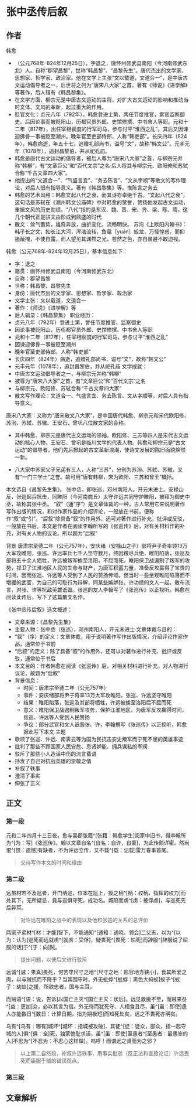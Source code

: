 # 张中丞传后叙

## 作者
韩愈
- （公元768年-824年12月25日），字退之，唐怀州修武县南阳（今河南修武东北）人。自称“郡望昌黎”，世称“韩昌黎”、“昌黎先生”。唐代杰出的文学家、思想家、哲学家、政治家。他在文学上主张“文以载道，文道合一”，是中唐古文运动倡导者之一，后世将之列为“唐宋八大家”之首。著有《师说》《进学解》等著作，后人辑有《韩昌黎集》。
- 在文学方面，柳宗元是中唐古文运动的主将，对扩大古文运动的影响和推动当时文体、文风的革新，起过重大的作用。
- 贬官文化：贞元八年（792年），韩愈登进士第，两任节度推官，累官监察御史。后因论事而被贬阳山，历都官员外郎、史馆修撰、中书舍人等职。元和十二年（817年），出任宰相裴度的行军司马，参与讨平“淮西之乱”。其后又因谏迎佛骨一事被贬至潮州。晚年官至吏部侍郎，人称“韩吏部”。长庆四年（824年），韩愈病逝，年五十七，追赠礼部尚书，谥号“文”，故称“韩文公”。元丰元年（1078年），追封昌黎伯，并从祀孔庙。
- 韩愈是唐代古文运动的倡导者，被后人尊为“唐宋八大家”之首，与柳宗元并称“韩柳”，有“文章巨公”和“百代文宗”之名·后人将其与柳宗元、欧阳修和苏轼合称“千古文章四大家”。
- 他提出的“文道合一”、“气盛言宜”、“务去陈言”、“文从字顺”等散文的写作理论，对后人很有指导意义。著有《韩昌黎集》等。惟陈言之务去
- 韩愈的艺术风格：韩愈文起八代之衰，而其诗亦卓绝千古。“文起八代之衰”，这句话是苏轼在《潮州韩文公庙碑》中对韩愈的赞誉，赞扬他发起古文运动，重振文风的历史勋绩。“八代”指的是东汉、魏、晋、宋、齐、梁、陈、隋，这几个朝代正是骈文由形成到鼎盛的时代
- 散文：敛气蓄势，雄奇奔放，曲折变化，流畅明快。
苏洵《上欧阳内翰书》：
韩子长之文，如长江大河，浑浩流转，鱼鼋［yuán］蛟龙，万怪惶惑，而抑遏蔽掩，不使自露，而人望见其渊然之光，苍然之色，亦自畏避不敢迫视。

韩愈（公元768年-824年12月25日），基本信息如下：
- 字：退之
- 籍贯：唐怀州修武县南阳（今河南修武东北）
- 自称：郡望昌黎
- 世称：韩昌黎、昌黎先生
- 身份：唐代杰出的文学家、思想家、哲学家、政治家
- 文学主张：文以载道，文道合一
- 著作：《师说》《进学解》等
- 后人辑录：《韩昌黎集》
职业经历：
- 贞元八年（792年）登进士第，曾任节度推官、监察御史
- 因论事被贬阳山，历任都官员外郎、史馆修撰、中书舍人等职
- 元和十二年（817年），任宰相裴度的行军司马，参与讨平“淮西之乱”
- 因谏迎佛骨一事被贬至潮州
- 晚年官至吏部侍郎，人称“韩吏部”
- 长庆四年（824年）病逝，追赠礼部尚书，谥号“文”，故称“韩文公”
- 元丰元年（1078年），追封昌黎伯，并从祀孔庙
文学成就：
- 中唐古文运动倡导者之一，与柳宗元并称“韩柳”
- 被尊为“唐宋八大家”之首，有“文章巨公”和“百代文宗”之名
- 与柳宗元、欧阳修、苏轼合称“千古文章四大家”
- 散文写作理论：文道合一、气盛言宜、务去陈言、文从字顺等，对后人具有指导意义。



唐宋八大家：又称为“唐宋散文八大家”，是中国唐代韩愈、柳宗元和宋代欧阳修、苏洵、苏轼、苏辙、王安石、曾巩八位散文家的合称。
- 其中韩愈、柳宗元是唐代古文运动的领袖，欧阳修、三苏等四人是宋代古文运动的核心人物，王安石、曾巩是临川文学的代表人物。韩愈和柳宗元是“古文运动”的倡导者，他们先后掀起的古文革新浪潮，使诗文发展的陈旧面貌焕然一新。

- 八大家中苏家父子兄弟有三人，人称“三苏”，分别为苏洵、苏轼、苏辙，又有“一门三学士”之誉。故可用“唐有韩柳，宋为欧阳、三苏和曾王”概括。


本文选自《昌黎先生集》。
张中丞，即张巡，邓州南阳人。开元末进士。安禄山反，张巡起兵抗击，同睢阳（今河南商丘）太守许远共同守护睢阳，被拜为御史中丞，故称其张中丞。
“叙”（通“序”）是文章体裁的一种，古人常用它来说明著作写作出版的情况，和对作家作品的介绍评论，一般放在书前，便称作“叙”或“引”。“后叙”除具备“叙”的作用外，还可对著作进行补充，批评或反驳，一般放在书后。本文是作者在阅读李翰所写的《张巡传》后，对有关材料作的补充，对有关人物的议论。所以题为“后叙”

背景
唐肃宗至德二年（公元757年），安庆绪（安禄山之子）部将尹子奇率领13万大军攻睢阳，张巡、许远率兵七千人坚守数月，终因粮尽兵绝，睢阳陷落，张巡及部将五十余人牺牲，许远被叛军掳至洛阳，不屈而死。睢阳保卫战遏制了叛军的攻势，捍卫了江淮地区人民的生命与财产，为唐军积蓄力量，准备反攻赢得了宝贵的时间，因而张巡、许远等人受到了人民的赞扬传颂。但当时一些坐观睢阳陷落而不增援的武官，为自己的可耻行为辩解，同某些嫉妒张、许功绩的文人一起，散布流言，对张、许等抗敌英雄诋毁。张巡的友人李翰写了《张巡传》以正视听。韩愈在阅读此传后，写下了这篇散文名作。


《张中丞传后叙》选文概述：
- 文章来源：《昌黎先生集》
- 主要人物：张中丞（张巡），邓州南阳人，开元末进士
文章体裁与目的：
- “叙”（序）的定义：文章体裁，用于说明著作写作出版情况，介绍评论作家作品，通常位于书前
- “后叙”的定义：除了具备“叙”的作用外，还可以对著作进行补充、批评或反驳，通常位于书后
- 本文目的：作者韩愈在阅读《张巡传》后，对相关材料进行补充，对人物进行议论，故题为“后叙”
- 背景信息：
	- 时间：唐肃宗至德二年（公元757年）
	- 事件：安庆绪部将尹子奇率13万大军攻睢阳，张巡、许远坚守睢阳
	- 结果：睢阳陷落，张巡及其部将牺牲，许远被掳至洛阳后不屈而死
	- 意义：睢阳保卫战遏制叛军攻势，保护江淮地区，为唐军反攻赢得时间，张巡、许远等人受到人民赞扬
	- 争议：部分武官和文人诋毁张、许，李翰撰写《张巡传》以正视听，韩愈据此写下本文
主题
- 歌颂了张巡、许远、南霁云等为国为民抗击安史叛军而宁死不屈的英雄事迹
- 批判了那些不顾国家人民安危、忌贤妒能、拥兵谋私的军阀
- 驳斥了那些小人造谣中伤的流言蜚语
- 抒发了自己对抗战英雄的崇敬之情
- 补叙了轶事
- 澄清了事实
- 伸张了正义

## 正文

### 第一段
元和二年四月十三日夜，愈与吴郡张籍^[张籍：韩愈学生]阅家中旧书，得李翰所为^[为：写]《张巡传》。翰以文章自名^[自名：自许，自豪]，为此传颇详密。然尚恨^[恨：遗憾]有缺者，不为许远立传，又不载^[载：记载]雷万春事首尾。

> 交待写作本文的时间和缘由

### 第二段

远虽材若不及巡者，开门纳巡，位本在巡上，授之柄^[柄：权柄，指挥的权力]而处其下，无所疑忌，竟与巡俱守死，成功名。城陷而虏^[虏：被俘虏]，与巡死先后异耳。

> 对许远在睢阳之战中的表现以及他和张巡的关系的总评价

两家子弟材^[材：才能]智下，不能通知^[通知：通晓、领会]二父志，以为^[以为：认为]巡死而远就虏^[就虏：受俘]，疑畏死^[畏死：怕死]而辞服^[辞服说了屈服的话]于^[于：向]贼。

> 提出问题，以便后文进行驳斥

远诚^[诚：果真]畏死，何苦守尺寸之地^[尺寸之地：形容地方狭小]，食其所爱之肉，以与贼抗而不降乎？当其围守时，外无蚍蜉^[蚍蜉：黑色大蚂蚁]蚁子^[蚁子：幼蚁]之援，所欲忠者，国与主耳，

而贼语^[语：说，告诉]以国亡主灭^[国亡主灭：状后]。远见救援不至，而贼来益^[益：更加]众，必以其言为信。外无待而犹死守、人相食且尽，虽^[虽：即使]愚人亦能数日^[数日：计算日期，指为期极短]而知死处矣，远之不畏死亦明矣。

乌有^[乌有：哪有]城坏^[城坏：指城被攻破]、其徒^[徒：徒众，部众，指一起守城的人]俱^[俱：全]死，独蒙愧耻求活，虽^[虽：即使]至愚者^[至愚者：最愚笨的人]不忍为^[不忍为：不忍心这样做]。呜呼！而谓远之贤而为之邪？

>以上第二自然段，补叙许远轶事，用事实批驳（反正法和直接论证）许远畏死而臣服于贼的错误观点。


### 第三段


## 文章解析